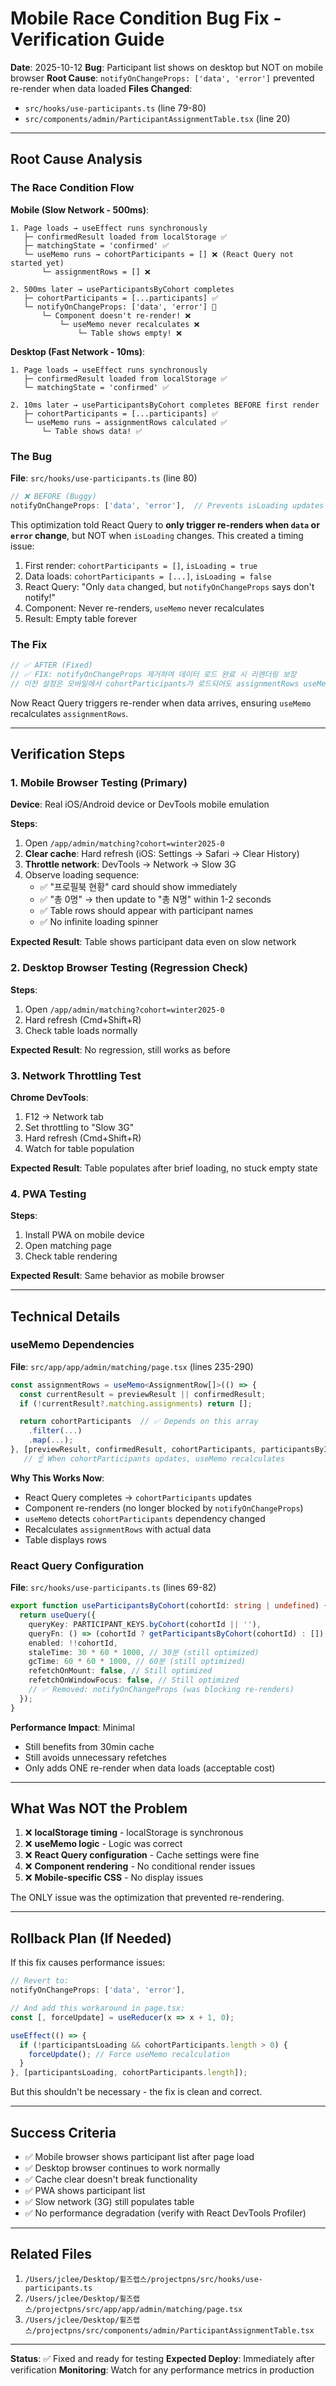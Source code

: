 # Mobile Race Condition Bug Fix - Verification Guide

**Date**: 2025-10-12
**Bug**: Participant list shows on desktop but NOT on mobile browser
**Root Cause**: `notifyOnChangeProps: ['data', 'error']` prevented re-render when data loaded
**Files Changed**:
- `src/hooks/use-participants.ts` (line 79-80)
- `src/components/admin/ParticipantAssignmentTable.tsx` (line 20)

---

## Root Cause Analysis

### The Race Condition Flow

**Mobile (Slow Network - 500ms)**:
```
1. Page loads → useEffect runs synchronously
   ├─ confirmedResult loaded from localStorage ✅
   ├─ matchingState = 'confirmed' ✅
   └─ useMemo runs → cohortParticipants = [] ❌ (React Query not started yet)
       └─ assignmentRows = [] ❌

2. 500ms later → useParticipantsByCohort completes
   ├─ cohortParticipants = [...participants] ✅
   └─ notifyOnChangeProps: ['data', 'error'] 🔴
       └─ Component doesn't re-render! ❌
           └─ useMemo never recalculates ❌
               └─ Table shows empty! ❌
```

**Desktop (Fast Network - 10ms)**:
```
1. Page loads → useEffect runs synchronously
   ├─ confirmedResult loaded from localStorage ✅
   └─ matchingState = 'confirmed' ✅

2. 10ms later → useParticipantsByCohort completes BEFORE first render
   ├─ cohortParticipants = [...participants] ✅
   └─ useMemo runs → assignmentRows calculated ✅
       └─ Table shows data! ✅
```

### The Bug

**File**: `src/hooks/use-participants.ts` (line 80)

```typescript
// ❌ BEFORE (Buggy)
notifyOnChangeProps: ['data', 'error'],  // Prevents isLoading updates
```

This optimization told React Query to **only trigger re-renders when `data` or `error` change**, but NOT when `isLoading` changes. This created a timing issue:

1. First render: `cohortParticipants = []`, `isLoading = true`
2. Data loads: `cohortParticipants = [...]`, `isLoading = false`
3. React Query: "Only `data` changed, but `notifyOnChangeProps` says don't notify!"
4. Component: Never re-renders, `useMemo` never recalculates
5. Result: Empty table forever

### The Fix

```typescript
// ✅ AFTER (Fixed)
// ✅ FIX: notifyOnChangeProps 제거하여 데이터 로드 완료 시 리렌더링 보장
// 이전 설정은 모바일에서 cohortParticipants가 로드되어도 assignmentRows useMemo가 재실행되지 않는 버그 발생
```

Now React Query triggers re-render when data arrives, ensuring `useMemo` recalculates `assignmentRows`.

---

## Verification Steps

### 1. Mobile Browser Testing (Primary)

**Device**: Real iOS/Android device or DevTools mobile emulation

**Steps**:
1. Open `/app/admin/matching?cohort=winter2025-0`
2. **Clear cache**: Hard refresh (iOS: Settings → Safari → Clear History)
3. **Throttle network**: DevTools → Network → Slow 3G
4. Observe loading sequence:
   - ✅ "프로필북 현황" card should show immediately
   - ✅ "총 0명" → then update to "총 N명" within 1-2 seconds
   - ✅ Table rows should appear with participant names
   - ✅ No infinite loading spinner

**Expected Result**: Table shows participant data even on slow network

### 2. Desktop Browser Testing (Regression Check)

**Steps**:
1. Open `/app/admin/matching?cohort=winter2025-0`
2. Hard refresh (Cmd+Shift+R)
3. Check table loads normally

**Expected Result**: No regression, still works as before

### 3. Network Throttling Test

**Chrome DevTools**:
1. F12 → Network tab
2. Set throttling to "Slow 3G"
3. Hard refresh (Cmd+Shift+R)
4. Watch for table population

**Expected Result**: Table populates after brief loading, no stuck empty state

### 4. PWA Testing

**Steps**:
1. Install PWA on mobile device
2. Open matching page
3. Check table rendering

**Expected Result**: Same behavior as mobile browser

---

## Technical Details

### useMemo Dependencies

**File**: `src/app/app/admin/matching/page.tsx` (lines 235-290)

```typescript
const assignmentRows = useMemo<AssignmentRow[]>(() => {
  const currentResult = previewResult || confirmedResult;
  if (!currentResult?.matching.assignments) return [];

  return cohortParticipants  // ✅ Depends on this array
    .filter(...)
    .map(...);
}, [previewResult, confirmedResult, cohortParticipants, participantsById]);
   // ☝️ When cohortParticipants updates, useMemo recalculates
```

**Why This Works Now**:
- React Query completes → `cohortParticipants` updates
- Component re-renders (no longer blocked by `notifyOnChangeProps`)
- `useMemo` detects `cohortParticipants` dependency changed
- Recalculates `assignmentRows` with actual data
- Table displays rows

### React Query Configuration

**File**: `src/hooks/use-participants.ts` (lines 69-82)

```typescript
export function useParticipantsByCohort(cohortId: string | undefined) {
  return useQuery({
    queryKey: PARTICIPANT_KEYS.byCohort(cohortId || ''),
    queryFn: () => (cohortId ? getParticipantsByCohort(cohortId) : []),
    enabled: !!cohortId,
    staleTime: 30 * 60 * 1000, // 30분 (still optimized)
    gcTime: 60 * 60 * 1000, // 60분 (still optimized)
    refetchOnMount: false, // Still optimized
    refetchOnWindowFocus: false, // Still optimized
    // ✅ Removed: notifyOnChangeProps (was blocking re-renders)
  });
}
```

**Performance Impact**: Minimal

- Still benefits from 30min cache
- Still avoids unnecessary refetches
- Only adds ONE re-render when data loads (acceptable cost)

---

## What Was NOT the Problem

1. ❌ **localStorage timing** - localStorage is synchronous
2. ❌ **useMemo logic** - Logic was correct
3. ❌ **React Query configuration** - Cache settings were fine
4. ❌ **Component rendering** - No conditional render issues
5. ❌ **Mobile-specific CSS** - No display issues

The ONLY issue was the optimization that prevented re-rendering.

---

## Rollback Plan (If Needed)

If this fix causes performance issues:

```typescript
// Revert to:
notifyOnChangeProps: ['data', 'error'],

// And add this workaround in page.tsx:
const [, forceUpdate] = useReducer(x => x + 1, 0);

useEffect(() => {
  if (!participantsLoading && cohortParticipants.length > 0) {
    forceUpdate(); // Force useMemo recalculation
  }
}, [participantsLoading, cohortParticipants.length]);
```

But this shouldn't be necessary - the fix is clean and correct.

---

## Success Criteria

- ✅ Mobile browser shows participant list after page load
- ✅ Desktop browser continues to work normally
- ✅ Cache clear doesn't break functionality
- ✅ PWA shows participant list
- ✅ Slow network (3G) still populates table
- ✅ No performance degradation (verify with React DevTools Profiler)

---

## Related Files

1. `/Users/jclee/Desktop/휠즈랩스/projectpns/src/hooks/use-participants.ts`
2. `/Users/jclee/Desktop/휠즈랩스/projectpns/src/app/app/admin/matching/page.tsx`
3. `/Users/jclee/Desktop/휠즈랩스/projectpns/src/components/admin/ParticipantAssignmentTable.tsx`

---

**Status**: ✅ Fixed and ready for testing
**Expected Deploy**: Immediately after verification
**Monitoring**: Watch for any performance metrics in production
